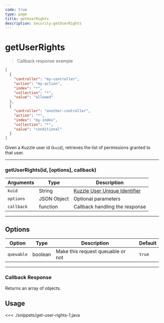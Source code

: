 ```yaml
---
code: true
type: page
title: getUserRights
description: Security:getUserRights
---
```


# getUserRights

> Callback response example

```json
[
  {
    "controller": "my-controller",
    "action": "my-action",
    "index": "*",
    "collection": "*",
    "value": "allowed"
  },
  {
    "controller": "another-controller",
    "action": "*",
    "index": "my-index",
    "collection": "*",
    "value": "conditional"
  }
]
```

Given a Kuzzle user id (`kuid`), retrieves the list of permissions granted to that user.

---

### getUserRights(id, [options], callback)

| Arguments  | Type        | Description                                                                                                       |
| ---------- | ----------- | ----------------------------------------------------------------------------------------------------------------- |
| `kuid`     | String      | [Kuzzle User Unique Identifier](/core/1/guides/essentials/user-authentication#kuzzle-user-identifier-kuid) |
| `options`  | JSON Object | Optional parameters                                                                                               |
| `callback` | function    | Callback handling the response                                                                                    |

---

## Options

| Option     | Type    | Description                       | Default |
| ---------- | ------- | --------------------------------- | ------- |
| `queuable` | boolean | Make this request queuable or not | `true`  |

---

### Callback Response

Returns an array of objects.

## Usage

<<< ./snippets/get-user-rights-1.java
